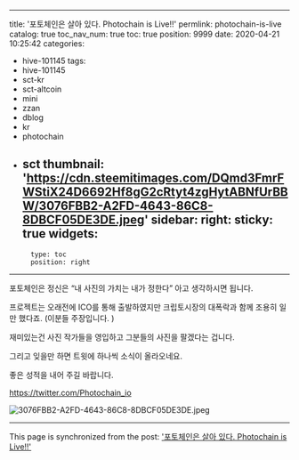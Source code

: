 
---
title: '포토체인은 살아 있다. Photochain is Live!!'
permlink: photochain-is-live
catalog: true
toc_nav_num: true
toc: true
position: 9999
date: 2020-04-21 10:25:42
categories:
- hive-101145
tags:
- hive-101145
- sct-kr
- sct-altcoin
- mini
- zzan
- dblog
- kr
- photochain
- sct
thumbnail: 'https://cdn.steemitimages.com/DQmd3FmrFWStiX24D6692Hf8gG2cRtyt4zgHytABNfUrBBW/3076FBB2-A2FD-4643-86C8-8DBCF05DE3DE.jpeg'
sidebar:
    right:
        sticky: true
widgets:
    -
        type: toc
        position: right
---


포토체인은 정신은 “내 사진의 가치는 내가 정한다” 아고 생각하시면 됩니다.  

프로젝트는 오래전에 ICO를 통해 출발하였지만 크립토시장의 대폭락과 함께 조용히 일만 했다죠. (이분들 주장입니다. )

재미있는건 사진 작가들을 영입하고 그분들의 사진을 팔겠다는 겁니다. 

그리고 잊을만 하면 트윗에 하나씩 소식이 올라오네요. 

좋은 성적을 내어 주길 바랍니다. 

https://twitter.com/Photochain_io


![3076FBB2-A2FD-4643-86C8-8DBCF05DE3DE.jpeg](https://cdn.steemitimages.com/DQmd3FmrFWStiX24D6692Hf8gG2cRtyt4zgHytABNfUrBBW/3076FBB2-A2FD-4643-86C8-8DBCF05DE3DE.jpeg)

- - -

This page is synchronized from the post: ['포토체인은 살아 있다. Photochain is Live!!'](https://steemit.com/@kingbit/photochain-is-live)
